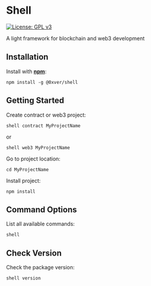 # Shell

[![License: GPL v3](https://img.shields.io/badge/License-GPLv3-blue.svg)](https://www.gnu.org/licenses/gpl-3.0)

A light framework for blockchain and web3 development

## Installation

Install with [**npm**](https://www.npmjs.com):

```
npm install -g @0xver/shell
```

## Getting Started

Create contract or web3 project:

```
shell contract MyProjectName
```

or

```
shell web3 MyProjectName
```

Go to project location:

```
cd MyProjectName
```

Install project:

```
npm install
```

## Command Options

List all available commands:

```
shell
```

## Check Version

Check the package version:

```
shell version
```
